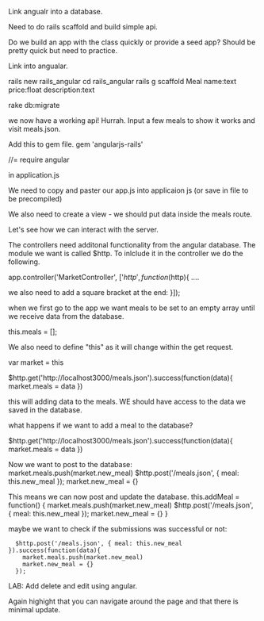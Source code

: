Link angualr into a database.

Need to do rails scaffold and build simple api.

Do we build an app with the class quickly or provide a seed app?  Should be pretty quick but need to practice.

Link into angualar.


rails new rails_angular
cd rails_angular
rails g scaffold Meal name:text price:float description:text 

rake db:migrate

we now have a working api!  Hurrah. Input a few meals to show it works and visit meals.json.

Add this to gem file.
gem 'angularjs-rails'

//= require angular  

in application.js

We need to copy and paster our app.js into applicaion js (or save in file to be precompiled)

We also need to create a view - we should put data inside the meals route.

Let's see how we can interact with the server.

The controllers need additonal functionality from the angular database.  The module we want is called $http.  To inlclude it in the controller we do the following. 

 
app.controller('MarketController', ['$http', function($http){
....

we also need to add a square bracket at the end:
 }]);

when we first go to the app we want meals to be set to an empty array until we receive data from the database.

this.meals = [];

We also need to define "this" as it will change within the get request.

var market = this

$http.get('http://localhost3000/meals.json').success(function(data){
  market.meals = data
})


this will adding data to the meals.  WE should have access to the data we saved in the database.


what happens if we want to add a meal to the database?

$http.get('http://localhost3000/meals.json').success(function(data){
  market.meals = data
})


Now we want to post to the database:
      market.meals.push(market.new_meal)
      $http.post('/meals.json', { meal: this.new_meal });
      market.new_meal = {}

This means we can now post and update the database. 
this.addMeal = function() {
      market.meals.push(market.new_meal)
      $http.post('/meals.json', { meal: this.new_meal });
      market.new_meal = {}
    }

maybe we want to check if the submissions was successful or not:
 
      $http.post('/meals.json', { meal: this.new_meal }).success(function(data){
        market.meals.push(market.new_meal)
        market.new_meal = {}  
      });

LAB:  Add delete and edit using angular. 

Again highight that you can navigate around the page and that there is minimal update. 







